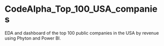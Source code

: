 # CodeAlpha_Top_100_USA_companies
EDA and dashboard of the top 100 public companies in the USA by revenue using Phyton and Power BI.
